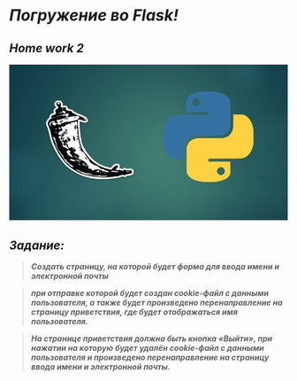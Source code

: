 # <b><i>Погружение во Flask!

## Home work 2<b><i>

![flask.jpeg](flask.jpg)


## <b><i>Задание:<b><i>

> Создать страницу, на которой будет форма для ввода имени и электронной почты

> при отправке которой будет создан cookie-файл с данными пользователя, а также будет произведено перенаправление на страницу приветствия, где будет отображаться имя пользователя.

> На странице приветствия должна быть кнопка «Выйти», при нажатии на которую будет удалён cookie-файл с данными пользователя и произведено перенаправление на страницу ввода имени и электронной почты.
